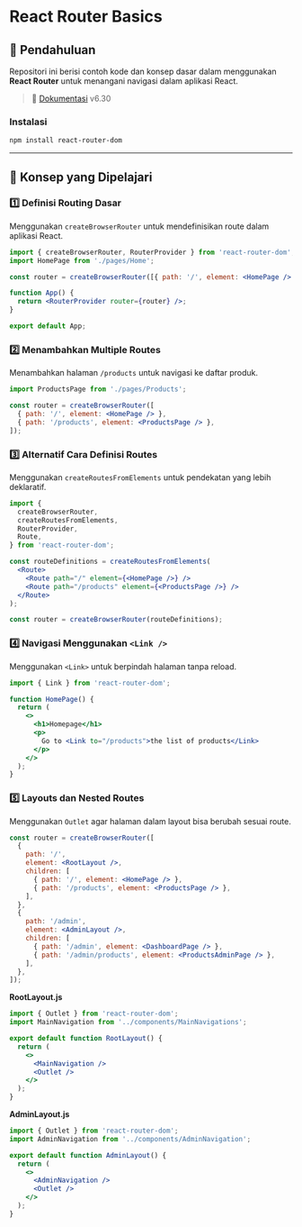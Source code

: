# React Router Basics

## 📌 Pendahuluan

Repositori ini berisi contoh kode dan konsep dasar dalam menggunakan **React Router**
untuk menangani navigasi dalam aplikasi React.

> 📖 [Dokumentasi](https://reactrouter.com/6.30.0) v6.30

### Instalasi

```sh
npm install react-router-dom
```

---

## 📖 Konsep yang Dipelajari

### 1️⃣ Definisi Routing Dasar

Menggunakan `createBrowserRouter` untuk mendefinisikan route dalam aplikasi React.

```jsx
import { createBrowserRouter, RouterProvider } from 'react-router-dom';
import HomePage from './pages/Home';

const router = createBrowserRouter([{ path: '/', element: <HomePage /> }]);

function App() {
  return <RouterProvider router={router} />;
}

export default App;
```

### 2️⃣ Menambahkan Multiple Routes

Menambahkan halaman `/products` untuk navigasi ke daftar produk.

```jsx
import ProductsPage from './pages/Products';

const router = createBrowserRouter([
  { path: '/', element: <HomePage /> },
  { path: '/products', element: <ProductsPage /> },
]);
```

### 3️⃣ Alternatif Cara Definisi Routes

Menggunakan `createRoutesFromElements` untuk pendekatan yang lebih deklaratif.

```jsx
import {
  createBrowserRouter,
  createRoutesFromElements,
  RouterProvider,
  Route,
} from 'react-router-dom';

const routeDefinitions = createRoutesFromElements(
  <Route>
    <Route path="/" element={<HomePage />} />
    <Route path="/products" element={<ProductsPage />} />
  </Route>
);

const router = createBrowserRouter(routeDefinitions);
```

### 4️⃣ Navigasi Menggunakan `<Link />`

Menggunakan `<Link>` untuk berpindah halaman tanpa reload.

```jsx
import { Link } from 'react-router-dom';

function HomePage() {
  return (
    <>
      <h1>Homepage</h1>
      <p>
        Go to <Link to="/products">the list of products</Link>
      </p>
    </>
  );
}
```

### 5️⃣ Layouts dan Nested Routes

Menggunakan `Outlet` agar halaman dalam layout bisa berubah sesuai route.

```jsx
const router = createBrowserRouter([
  {
    path: '/',
    element: <RootLayout />,
    children: [
      { path: '/', element: <HomePage /> },
      { path: '/products', element: <ProductsPage /> },
    ],
  },
  {
    path: '/admin',
    element: <AdminLayout />,
    children: [
      { path: '/admin', element: <DashboardPage /> },
      { path: '/admin/products', element: <ProductsAdminPage /> },
    ],
  },
]);
```

**RootLayout.js**

```jsx
import { Outlet } from 'react-router-dom';
import MainNavigation from '../components/MainNavigations';

export default function RootLayout() {
  return (
    <>
      <MainNavigation />
      <Outlet />
    </>
  );
}
```

**AdminLayout.js**

```jsx
import { Outlet } from 'react-router-dom';
import AdminNavigation from '../components/AdminNavigation';

export default function AdminLayout() {
  return (
    <>
      <AdminNavigation />
      <Outlet />
    </>
  );
}
```
